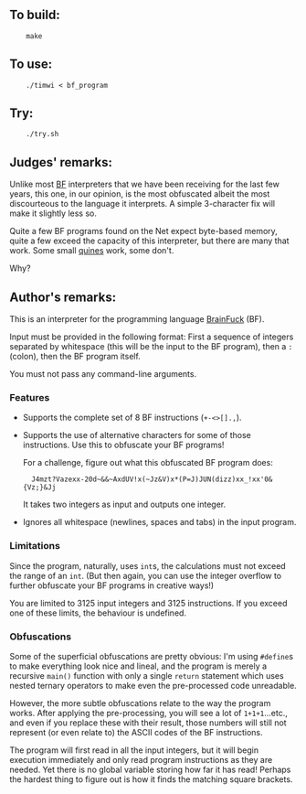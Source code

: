 ## To build:

```<!---sh-->
    make
```


## To use:

```<!---sh-->
    ./timwi < bf_program
```


## Try:

```<!---sh-->
    ./try.sh
```


## Judges' remarks:

Unlike most [BF](https://en.wikipedia.org/wiki/Brainfuck) interpreters that we
have been receiving for the last few years, this one, in our opinion, is the
most obfuscated albeit the most discourteous to the language it interprets. A
simple 3-character fix will make it slightly less so.

Quite a few BF programs found on the Net expect byte-based memory, quite a few
exceed the capacity of this interpreter, but there are many that work. Some
small [quines](https://en.wikipedia.org/wiki/Quine_(computing)) work, some don't.

Why?


## Author's remarks:

This is an interpreter for the programming language
[BrainFuck](https://en.wikipedia.org/wiki/Brainfuck) (BF).

Input must be provided in the following format: First a sequence of integers
separated by whitespace (this will be the input to the BF program), then a `:`
(colon), then the BF program itself.

You must not pass any command-line arguments.


### Features

* Supports the complete set of 8 BF instructions (`+-<>[].,`).
* Supports the use of alternative characters for some of those instructions.
Use this to obfuscate your BF programs!

    For a challenge, figure out what this obfuscated BF program does:

	    J4mzt?Vazexx-20d~&&~AxdUV!x(~Jz&V)x*(P=J)JUN(dizz)xx_!xx'0&{Vz;}&Jj

    It takes two integers as input and outputs one integer.

* Ignores all whitespace (newlines, spaces and tabs) in the input program.


### Limitations

Since the program, naturally, uses `int`s, the calculations must not exceed the
range of an `int`. (But then again, you can use the integer overflow to further
obfuscate your BF programs in creative ways!)

You are limited to 3125 input integers and 3125 instructions. If you exceed
one of these limits, the behaviour is undefined.


### Obfuscations

Some of the superficial obfuscations are pretty obvious: I'm using `#define`s to
make everything look nice and lineal, and the program is merely a recursive
`main()` function with only a single `return` statement which uses nested ternary
operators to make even the pre-processed code unreadable.

However, the more subtle obfuscations relate to the way the program works.
After applying the pre-processing, you will see a lot of `1+1+1`...etc., and
even if you replace these with their result, those numbers will still not
represent (or even relate to) the ASCII codes of the BF instructions.

The program will first read in all the input integers, but it will begin
execution immediately and only read program instructions as they are needed.
Yet there is no global variable storing how far it has read! Perhaps the
hardest thing to figure out is how it finds the matching square brackets.


<!--

    Copyright © 1984-2024 by Landon Curt Noll. All Rights Reserved.

    You are free to share and adapt this file under the terms of this license:

	Creative Commons Attribution-ShareAlike 4.0 International (CC BY-SA 4.0)

    For more information, see:

	https://creativecommons.org/licenses/by-sa/4.0/

-->
